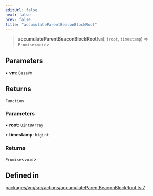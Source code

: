 ```yaml
---
editUrl: false
next: false
prev: false
title: "accumulateParentBeaconBlockRoot"
---
```


> **accumulateParentBeaconBlockRoot**(`vm`): (`root`, `timestamp`) => `Promise`\<`void`\>

## Parameters

• **vm**: `BaseVm`

## Returns

`Function`

### Parameters

• **root**: `Uint8Array`

• **timestamp**: `bigint`

### Returns

`Promise`\<`void`\>

## Defined in

[packages/vm/src/actions/accumulateParentBeaconBlockRoot.ts:7](https://github.com/evmts/tevm-monorepo/blob/main/packages/vm/src/actions/accumulateParentBeaconBlockRoot.ts#L7)
